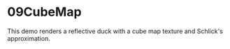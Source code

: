# 09CubeMap

This demo renders a reflective duck with a cube map texture and Schlick's approximation.
